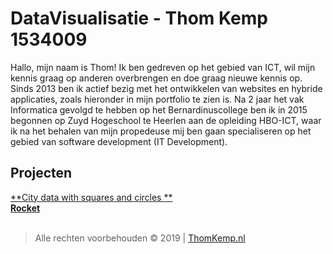 # DataVisualisatie - Thom Kemp 1534009

Hallo, mijn naam is Thom!
Ik ben gedreven op het gebied van ICT, wil mijn kennis graag op anderen overbrengen en doe graag nieuwe kennis op. Sinds 2013 ben ik actief bezig met het ontwikkelen van websites en hybride applicaties, zoals hieronder in mijn portfolio te zien is. Na 2 jaar het vak Informatica gevolgd te hebben op het Bernardinuscollege ben ik in 2015 begonnen op Zuyd Hogeschool te Heerlen aan de opleiding HBO-ICT, waar ik na het behalen van mijn propedeuse mij ben gaan specialiseren op het gebied van software development (IT Development).

## Projecten
[**City data with squares and circles **](https://www.thomkemp.nl/datavis/)<br />
[**Rocket**](https://legendthom.github.io/minor-dataviz-opdracht-11/)<br />
<br />
> Alle rechten voorbehouden © 2019 | [ThomKemp.nl](https://www.thomkemp.nl)<br />
